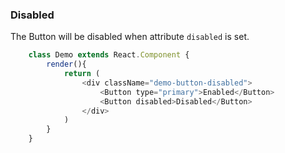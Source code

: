### Disabled
The Button will be disabled when attribute ```disabled``` is set.
```javascript
    class Demo extends React.Component {
        render(){
            return (
                <div className="demo-button-disabled">
                    <Button type="primary">Enabled</Button>
                    <Button disabled>Disabled</Button>
                </div>
            )
        }
    }
```